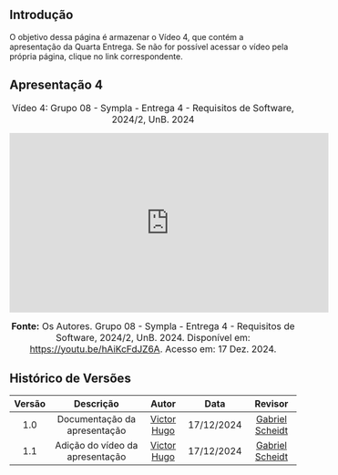 ## Introdução

O objetivo dessa página é armazenar o Vídeo 4, que contém a apresentação da Quarta Entrega. Se não for possível acessar o vídeo pela própria página, clique no link correspondente.

## Apresentação 4
<div style="text-align: center">

<font size="3"><p style="text-align: center">Vídeo 4: Grupo 08 - Sympla - Entrega 4 - Requisitos de Software, 2024/2, UnB. 2024</p></font>


<iframe width="560" height="315" src="https://www.youtube.com/embed/hAiKcFdJZ6A" title="YouTube video player" frameborder="0" allow="accelerometer; autoplay; clipboard-write; encrypted-media; gyroscope; picture-in-picture; web-share" referrerpolicy="strict-origin-when-cross-origin" allowfullscreen></iframe>

<font size="3"><p style="text-align: center"><b>Fonte:</b> Os Autores. Grupo 08 - Sympla - Entrega 4 - Requisitos de Software, 2024/2, UnB. 2024. Disponível em: <a href="https://youtu.be/hAiKcFdJZ6A">https://youtu.be/hAiKcFdJZ6A</a>. Acesso em: 17 Dez. 2024.</p></font>
</div>

## Histórico de Versões

| Versão |          Descrição              |     Autor      |      Data      |   Revisor     | 
|:------:|:-------------------------------:|:--------------:|:--------------:|:-------------:|
1.0 |  Documentação da apresentação | [Victor Hugo](https://github.com/VHbernardes)  | 17/12/2024 |[Gabriel Scheidt](https://github.com/Gxaite)
1.1 |  Adição do vídeo da apresentação | [Victor Hugo](https://github.com/VHbernardes)  | 17/12/2024 |[Gabriel Scheidt](https://github.com/Gxaite)